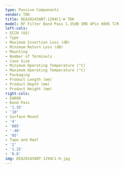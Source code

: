```yaml
---
type: Passive Components
vendor: TDK
title: DEA202450BT-1294C1-H TDK
model: RF Filter Band Pass 1.35dB SMD 4Pin 0805 T/R
left-cols:
- ECCN (US)
- Type
- Maximum Insertion Loss (dB)
- Minimum Return Loss (dB)
- Mounting
- Number of Terminals
- Case Size
- Minimum Operating Temperature (°C)
- Maximum Operating Temperature (°C)
- Packaging
- Product Length (mm)
- Product Depth (mm)
- Product Height (mm)
right-cols:
- EAR99
- Band Pass
- '1.35'
- '10'
- Surface Mount
- '4'
- '805'
- '-40'
- '85'
- Tape and Reel
- '2'
- '1.25'
- '0.8'
img: DEA202450BT-1294C1-H.jpg
---
```

